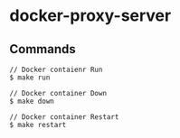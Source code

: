 # docker-proxy-server

## Commands

```
// Docker contaienr Run
$ make run

// Docker container Down
$ make down

// Docker container Restart
$ make restart
```
